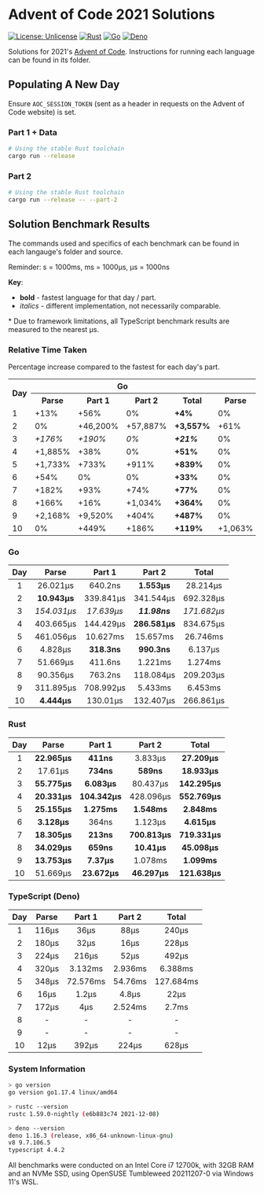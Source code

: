 # Advent of Code 2021 Solutions

[![License: Unlicense](https://img.shields.io/badge/license-Unlicense-blue.svg)](http://unlicense.org/)
[![Rust](https://github.com/maneac/aoc2021/actions/workflows/rust.yml/badge.svg)](https://github.com/maneac/aoc2021/actions/workflows/rust.yml)
[![Go](https://github.com/maneac/aoc2021/actions/workflows/golang.yml/badge.svg)](https://github.com/maneac/aoc2021/actions/workflows/golang.yml)
[![Deno](https://github.com/maneac/aoc2021/actions/workflows/deno.yml/badge.svg)](https://github.com/maneac/aoc2021/actions/workflows/deno.yml)

Solutions for 2021's [Advent of Code](https://adventofcode.com/2021). Instructions for running each language can be found in its folder.

## Populating A New Day

Ensure `AOC_SESSION_TOKEN` (sent as a header in requests on the Advent of Code website) is set.

### Part 1 + Data

```bash
# Using the stable Rust toolchain
cargo run --release
```

### Part 2

```bash
# Using the stable Rust toolchain
cargo run --release -- --part-2
```

## Solution Benchmark Results

The commands used and specifics of each benchmark can be found in each langauge's folder and source.

Reminder: s = 1000ms, ms = 1000&mu;s, &mu;s = 1000ns

**Key**:

- **bold** - fastest language for that day / part.
- *italics* - different implementation, not necessarily comparable.

\* Due to framework limitations, all TypeScript benchmark results are measured to the nearest &mu;s.

### Relative Time Taken

Percentage increase compared to the fastest for each day's part.

<table>
  <tr>
    <th rowspan=2>Day</th>
    <th colspan=4>Go</th>
    <th colspan=4>Rust</th>
    <th colspan=4>TypeScript</th>
  </tr>
  <tr>
    <th>Parse</th>
    <th>Part 1</th>
    <th>Part 2</th>
    <th>Total</th>
    <th>Parse</th>
    <th>Part 1</th>
    <th>Part 2</th>
    <th>Total</th>
    <th>Parse</th>
    <th>Part 1</th>
    <th>Part 2</th>
    <th>Total</th>
  </tr>
  <tr>
    <td>1</td>
    <td>+13%</td>
    <td>+56%</td>
    <td>0%</td>
    <td><b>+4%</b></td>
    <td>0%</td>
    <td>0%</td>
    <td>+147%</td>
    <td><b>0%</b></td>
    <td>+405%</td>
    <td>+8,659%</td>
    <td>+5,566%</td>
    <td><b>+782%</b></td>
  </tr>
  <tr>
    <td>2</td>
    <td>0%</td>
    <td>+46,200%</td>
    <td>+57,887%</td>
    <td><b>+3,557%</b></td>
    <td>+61%</td>
    <td>0%</td>
    <td>0%</td>
    <td><b>0%</b></td>
    <td>+1,544%</td>
    <td>+4,260%</td>
    <td>+2,616%</td>
    <td><b>+1,104%</b></td>
  </tr>
  <tr>
    <td>3</td>
    <td><em>+176%</em></td>
    <td><em>+190%</em></td>
    <td><em>0%</em></td>
    <td><em><b>+21%</b></em></td>
    <td>0%</td>
    <td>0%</td>
    <td>+671,327%</td>
    <td><b>0%</b></td>
    <td>+223%</td>
    <td>+3,451%</td>
    <td>+433,957%</td>
    <td><b>+246%</b></td>
  </tr>
  <tr>
    <td>4</td>
    <td>+1,885%</td>
    <td>+38%</td>
    <td>0%</td>
    <td><b>+51%</b></td>
    <td>0%</td>
    <td>0%</td>
    <td>+49%</td>
    <td><b>0%</b></td>
    <td>+1,474%</td>
    <td>+2,902%</td>
    <td>+924%</td>
    <td><b>+1,056%</b></td>
  </tr>
  <tr>
    <td>5</td>
    <td>+1,733%</td>
    <td>+733%</td>
    <td>+911%</td>
    <td><b>+839%</b></td>
    <td>0%</td>
    <td>0%</td>
    <td>0%</td>
    <td><b>0%</b></td>
    <td>+1,427%</td>
    <td>+5,592%</td>
    <td>+3,437%</td>
    <td><b>+4,383%</b></td>
  </tr>
  <tr>
    <td>6</td>
    <td>+54%</td>
    <td>0%</td>
    <td>0%</td>
    <td><b>+33%</b></td>
    <td>0%</td>
    <td>+14%</td>
    <td>+13%</td>
    <td><b>0%</b></td>
    <td>+412%</td>
    <td>+277%</td>
    <td>+385%</td>
    <td><b>+377%</b></td>
  </tr>
  <tr>
    <td>7</td>
    <td>+182%</td>
    <td>+93%</td>
    <td>+74%</td>
    <td><b>+77%</b></td>
    <td>0%</td>
    <td>0%</td>
    <td>0%</td>
    <td><b>0%</b></td>
    <td>+840%</td>
    <td>+1,778%</td>
    <td>+260%</td>
    <td><b>+275%</b></td>
  </tr>
  <tr>
    <td>8</td>
    <td>+166%</td>
    <td>+16%</td>
    <td>+1,034%</td>
    <td><b>+364%</b></td>
    <td>0%</td>
    <td>0%</td>
    <td>0%</td>
    <td><b>0%</b></td>
    <td>-</td>
    <td>-</td>
    <td>-</td>
    <td><b>-</b></td>
  </tr>
  <tr>
    <td>9</td>
    <td>+2,168%</td>
    <td>+9,520%</td>
    <td>+404%</td>
    <td><b>+487%</b></td>
    <td>0%</td>
    <td>0%</td>
    <td>0%</td>
    <td><b>0%</b></td>
    <td>-</td>
    <td>-</td>
    <td>-</td>
    <td><b>-</b></td>
  </tr>
  <tr>
    <td>10</td>
    <td>0%</td>
    <td>+449%</td>
    <td>+186%</td>
    <td><b>+119%</b></td>
    <td>+1,063%</td>
    <td>0%</td>
    <td>0%</td>
    <td><b>0%</b></td>
    <td>+170%</td>
    <td>+1,556%</td>
    <td>+384%</td>
    <td><b>+416%</b></td>
  </tr>
</table>

### Go

| Day   | Parse             | Part 1        | Part 2            | Total             |
|:-----:|:-----------------:|:-------------:|:-----------------:|:-----------------:|
| 1     | 26.021&mu;s       | 640.2ns       | **1.553&mu;s**    | 28.214&mu;s       |
| 2     | **10.943&mu;s**   | 339.841&mu;s  | 341.544&mu;s      | 692.328&mu;s      |
| 3     | *154.031&mu;s*    | *17.639&mu;s* | ***11.98ns***     | *171.682&mu;s*    |
| 4     | 403.665&mu;s      | 144.429&mu;s  | **286.581&mu;s**  | 834.675&mu;s      |
| 5     | 461.056&mu;s      | 10.627ms      | 15.657ms          | 26.746ms          |
| 6     | 4.828&mu;s        | **318.3ns**   | **990.3ns**       | 6.137&mu;s        |
| 7     | 51.669&mu;s       | 411.6ns       | 1.221ms           | 1.274ms           |
| 8     | 90.356&mu;s       | 763.2ns       | 118.084&mu;s      | 209.203&mu;s      |
| 9     | 311.895&mu;s      | 708.992&mu;s  | 5.433ms           | 6.453ms           |
| 10    | **4.444&mu;s**    | 130.01&mu;s   | 132.407&mu;s      | 266.861&mu;s      |

### Rust

| Day   | Parse             | Part 1            | Part 2            | Total             |
|:-----:|:-----------------:|:-----------------:|:-----------------:|:-----------------:|
| 1     | **22.965&mu;s**   | **411ns**         | 3.833&mu;s        | **27.209&mu;s**   |
| 2     | 17.61&mu;s        | **734ns**         | **589ns**         | **18.933&mu;s**   |
| 3     | **55.775&mu;s**   | **6.083&mu;s**    | 80.437&mu;s       | **142.295&mu;s**  |
| 4     | **20.331&mu;s**   | **104.342&mu;s**  | 428.096&mu;s      | **552.769&mu;s**  |
| 5     | **25.155&mu;s**   | **1.275ms**       | **1.548ms**       | **2.848ms**       |
| 6     | **3.128&mu;s**    | 364ns             | 1.123&mu;s        | **4.615&mu;s**    |
| 7     | **18.305&mu;s**   | **213ns**         | **700.813&mu;s**  | **719.331&mu;s**  |
| 8     | **34.029&mu;s**   | **659ns**         | **10.41&mu;s**    | **45.098&mu;s**   |
| 9     | **13.753&mu;s**   | **7.37&mu;s**     | 1.078ms           | **1.099ms**       |
| 10    | 51.669&mu;s       | **23.672&mu;s**   | **46.297&mu;s**   | **121.638&mu;s**  |

### TypeScript (Deno)

| Day   | Parse     | Part 1    | Part 2    | Total     |
|:-----:|:---------:|:---------:|:---------:|:---------:|
| 1     | 116&mu;s  | 36&mu;s   | 88&mu;s   | 240&mu;s  |
| 2     | 180&mu;s  | 32&mu;s   | 16&mu;s   | 228&mu;s  |
| 3     | 224&mu;s  | 216&mu;s  | 52&mu;s   | 492&mu;s  |
| 4     | 320&mu;s  | 3.132ms   | 2.936ms   | 6.388ms   |
| 5     | 348&mu;s  | 72.576ms  | 54.76ms   | 127.684ms |
| 6     | 16&mu;s   | 1.2&mu;s  | 4.8&mu;s  | 22&mu;s   |
| 7     | 172&mu;s  | 4&mu;s    | 2.524ms   | 2.7ms     |
| 8     | -         | -         | -         | -         |
| 9     | -         | -         | -         | -         |
| 10    | 12&mu;s   | 392&mu;s  | 224&mu;s  | 628&mu;s  |

### System Information

```sh
> go version
go version go1.17.4 linux/amd64

> rustc --version
rustc 1.59.0-nightly (e6b883c74 2021-12-08)

> deno --version
deno 1.16.3 (release, x86_64-unknown-linux-gnu)
v8 9.7.106.5
typescript 4.4.2
```

All benchmarks were conducted on an Intel Core i7 12700k, with 32GB RAM and an NVMe SSD, using OpenSUSE Tumbleweed 20211207-0 via Windows 11's WSL.
